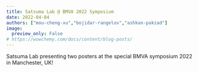 ```yaml
---
title: Satsuma Lab @ BMVA 2022 Symposium
date: 2022-04-04
authors: ["mou-cheng-xu","bojidar-rangelov","ashkan-pakzad"]
image:
  preview_only: False
# https://wowchemy.com/docs/content/blog-posts/
---
```


Satsuma Lab presenting two posters at the special BMVA symposium 2022 in Manchester, UK!
